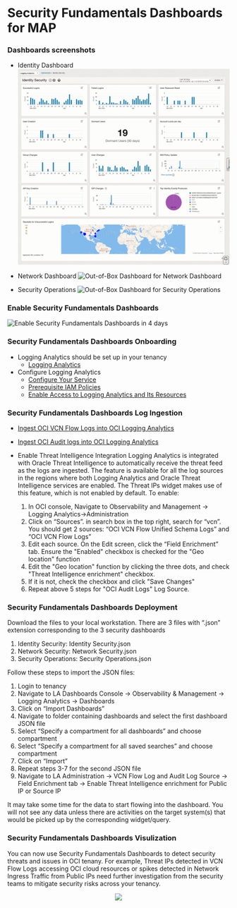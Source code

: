 # Security Fundamentals Dashboards for MAP

### Dashboards screenshots
* Identity Dashboard
![Out-of-Box Dashboard for Identity Dashboard](images/identity_security_dashboard_identity_domain_screenshot.png)

* Network Dashboard
![Out-of-Box Dashboard for Network Dashboard](images/network_analytics_dashboard_screenshot.png)

* Security Operations
![Out-of-Box Dashboard for Security Operations](images/sfd-security-operations-screenshot.png)

### Enable Security Fundamentals Dashboards

![Enable Security Fundamentals Dashboards in 4 days](images/SFD_full_workflow_diagram_square.png)

### Security Fundamentals Dashboards Onboarding
* Logging Analytics should be set up in your tenancy 
  * [Logging Analytics](https://docs.oracle.com/en-us/iaas/logging-analytics/index.html)
* Configure Logging Analytics
  * [Configure Your Service](https://docs.oracle.com/en-us/iaas/logging-analytics/doc/configure-your-service.html)
  * [Prerequisite IAM Policies](https://docs.oracle.com/en-us/iaas/logging-analytics/doc/prerequisite-iam-policies.html)
  * [Enable Access to Logging Analytics and Its Resources](https://docs.oracle.com/en-us/iaas/logging-analytics/doc/enable-access-logging-analytics-and-its-resources.html)

### Security Fundamentals Dashboards Log Ingestion
  * [Ingest OCI VCN Flow Logs into OCI Logging Analytics](https://blogs.oracle.com/observability/post/how-to-ingest-oci-vcn-flow-logs-into-oci-logging-analytics)
  * [Ingest OCI Audit logs into OCI Logging Analytics](https://redthunder.blog/2021/06/01/getting-insights-with-oci-audit-log-with-logging-analytics-via-service-connector/)

  * Enable Threat Intelligence Integration
    Logging Analytics is integrated with Oracle Threat Intelligence to automatically receive the threat feed as the logs are ingested. The feature is available for all the log sources in the regions where both Logging Analytics and Oracle Threat Intelligence services are enabled. The Threat IPs widget makes use of this feature, which is not enabled by default. 
    To enable:
    
    1.	In OCI console, Navigate to Observability and Management -> Logging Analytics->Administration
    2.	Click on “Sources”. in search box in the top right, search for “vcn”. You should get 2 sources: “OCI VCN Flow Unified Schema Logs” and “OCI VCN Flow Logs”
    3.	Edit each source. On the Edit screen, click the “Field Enrichment” tab. Ensure the "Enabled" checkbox is checked for the "Geo location" function
    4.	Edit the "Geo location" function by clicking the three dots, and check "Threat Intelligence enrichment" checkbox. 
    5.	If it is not, check the checkbox and click "Save Changes"
    6.	Repeat above 5 steps for "OCI Audit Logs" Log Source. 

### Security Fundamentals Dashboards Deployment
Download the files to your local workstation. There are 3 files with “.json” extension corresponding to the 3 security dashboards
1.	Identity Security: Identity Security.json
2.	Network Security: Network Security.json
3.	Security Operations: Security Operations.json

Follow these steps to import the JSON files:
1.	Login to tenancy
2.	Navigate to LA Dashboards Console -> Observability & Management -> Logging Analytics -> Dashboards
3.	Click on “Import Dashboards”
4.	Navigate to folder containing dashboards and select the first dashboard JSON file
5.	Select “Specify a compartment for all dashboards” and choose compartment
6.	Select “Specify a compartment for all saved searches” and choose compartment
7.	Click on “Import”
8.	Repeat steps 3-7 for the second JSON file
9.	Navigate to LA Administration -> VCN Flow Log and Audit Log Source -> Field Enrichment tab -> Enable Threat Intelligence enrichment for Public IP or Source IP

It may take some time for the data to start flowing into the dashboard. You will not see any data unless there are activities on the target system(s) that would be picked up by the corresponding widget/query.

### Security Fundamentals Dashboards Visulization
You can now use Security Fundamentals Dashboards to detect security threats and issues in OCI tenany. For example, Threat IPs detected in VCN Flow Logs accessing OCI cloud resources or spikes detected in Network Ingress Traffic from Public IPs need further investigation from the security teams to mitigate security risks across your tenancy. 

<p align="center">
    <img src="images/sad-threat-ips.png" width="400"/>
</p>